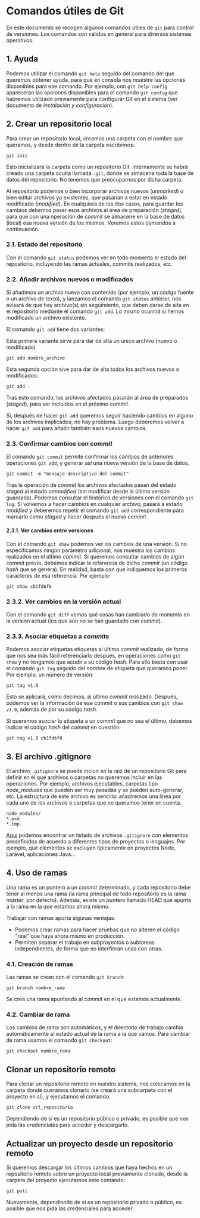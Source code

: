 # Comandos útiles de Git

En este documento se recogen algunos comandos útiles de `git` para control de versiones. Los comandos son válidos en general para diversos sistemas operativos.

## 1. Ayuda

Podemos utilizar el comando `git help` seguido del comando del que queremos obtener ayuda, para que en consola nos muestre las opciones disponibles para ese comando. Por ejemplo, con `git help config` aparecerán las opciones disponibles para el comando `git config` que habremos utilizado previamente para configurar Git en el sistema (ver documento de *instalación y configuración*).

## 2. Crear un repositorio local

Para crear un repositorio local, creamos una carpeta con el nombre que queramos, y desde dentro de la carpeta escribimos:

```
git init
```

Esto inicializará la carpeta como un repositorio Git. Internamente se habrá creado una carpeta oculta llamada `.git`, donde se almacena toda la base de datos del repositorio. No tenemos que preocuparnos por dicha carpeta.

Al repositorio podemos o bien incorporar archivos nuevos (*unmarked*) o bien editar archivos ya existentes, que pasarían a estar en estado modificado (*modified*). En cualquiera de los dos casos, para guardar los cambios debemos pasar esos archivos al área de preparación (*staged*), para que con una operación de *commit* se almacene en la base de datos (local) esa nueva versión de los mismos. Veremos estos comandos a continuación.

### 2.1. Estado del repositorio

Con el comando `git status` podemos ver en todo momento el estado del repositorio, incluyendo las ramas actuales, commits realizados, etc.

### 2.2. Añadir archivos nuevos o modificados

Si añadimos un archivo nuevo con contenido (por ejemplo, un código fuente o un archivo de texto), y lanzamos el comando `git status` anterior, nos avisará de que hay archivo(s) sin seguimiento, que deben darse de alta en el repositorio mediante el comando `git add`. Lo mismo ocurrirá si hemos modificado un archivo existente.

El comando `git add` tiene dos variantes:

Esta primera variante sirve para dar de alta un único archivo (nuevo o modificado)

```
git add nombre_archivo
```

Esta segunda opción sive para dar de alta todos los archivos nuevos o modificados:

```
git add .
```

Tras este comando, los archivos afectados pasarán al área de preparados (*staged*), para ser incluidos en el próximo *commit*.

Si, después de hacer `git add` queremos seguir haciendo cambios en alguno de los archivos implicados, no hay problema. Luego deberemos volver a hacer `git add` para añadir también esos nuevos cambios.

### 2.3. Confirmar cambios con *commit*

El comando `git commit` permite confirmar los cambios de anteriores operaciones `git add`, y generar así una nueva versión de la base de datos.

```
git commit -m "mensaje descriptivo del commit"
```

Tras la operación de *commit* los archivos afectados pasan del estado *staged* al estado *unmodified* (sin modificar desde la última versión guardada). Podemos consultar el histórico de versiones con el comando `git log`. Si volvemos a hacer cambios en cualquier archivo, pasará a estado *modified* y deberemos repetir el comando `git add` correspondiente para marcarlo como *staged* y hacer después el nuevo *commit*.

#### 2.3.1. Ver cambios entre versiones

Con el comando `git show` podemos ver los cambios de una versión. Si no especificamos ningún parámetro adicional, nos muestra los cambios realizados en el último *commit*. Si queremos consultar cambios de algún *commit* previo, debemos indicar la referencia de dicho *commit* (un código *hash* que se genera). En realidad, basta con que indiquemos los primeros caracteres de esa referencia. Por ejemplo:

```
git show cb1fd6f8
```

### 2.3.2. Ver cambios en la versión actual

Con el comando `git diff` vemos qué cosas han cambiado de momento en la versión actual (los que aún no se han guardado con *commit*).

### 2.3.3. Asociar etiquetas a *commits*

Podemos asociar etiquetas etiquetas al último *commit* realizado, de forma que nos sea más fácil referenciarlo después, en operaciones como `git show` y no tengamos que acudir a su código *hash*. Para ello basta con usar el comando `git tag` seguido del nombre de etiqueta que queramos poner. Por ejemplo, un número de versión:

```
git tag v1.0
```

Esto se aplicará, como decimos, al último *commit* realizado. Después, podemos ver la información de ese commit o sus cambios con `git show v1.0`, además de por su código *hash*.

Si queremos asociar la etiqueta a un *commit* que no sea el último, debemos indicar el código *hash* del *commit* en cuestión:

```
git tag v1.0 cb1fd6f8
```

## 3. El archivo .gitignore

El archivo `.gitignore` se puede incluir en la raíz de un repositorio Git para definir en él qué archivos o carpetas no queremos incluir en las operaciones. Por ejemplo, archivos ejecutables, carpetas tipo *node_modules* que pueden ser muy pesadas y se pueden auto-generar, etc. La estructura de este archivo es sencilla: añadiremos una línea por cada uno de los archivos o carpetas que no queramos tener en cuenta.

```
node_modules/
*.exe
*.tmp
```

[Aquí](https://github.com/github/gitignore) podemos encontrar un listado de archivos `.gitignore` con elementos predefinidos de acuerdo a diferentes tipos de proyectos o lenguajes. Por ejemplo, qué elementos se excluyen típicamente en proyectos Node, Laravel, aplicaciones Java...

## 4. Uso de ramas

Una rama es un puntero a un *commit* determinado, y cada repositorio debe tener al menos una rama (la rama principal de todo repositorio es la rama *master*, por defecto). Además, existe un puntero llamado HEAD que apunta a la rama en la que estamos ahora mismo.

Trabajar con ramas aporta algunas ventajas:

* Podemos crear ramas para hacer pruebas que no alteren el código "real" que haya ahora mismo en producción.
* Permiten separar el trabajo en subproyectos o subtareas independientes, de forma que no interfieran unas con otras.

### 4.1. Creación de ramas

Las ramas se crean con el comando `git branch`:

```
git branch nombre_rama
```

Se crea una rama apuntando al *commit* en el que estamos actualmente.

### 4.2. Cambiar de rama

Los cambios de rama son automáticos, y el directorio de trabajo cambia automáticamente al estado actual de la rama a la que vamos. Para cambiar de rama usamos el comando `git checkout`:

```
git checkout nombre_rama
```








## Clonar un repositorio remoto

Para clonar un repositorio remoto en nuestro sistema, nos colocamos en la carpeta donde queramos clonarlo (se creará una subcarpeta con el proyecto en sí), y ejecutamos el comando:

```
git clone url_repositorio
```

Dependiendo de si es un repositorio público o privado, es posible que nos pida las credenciales para acceder y descargarlo.

## Actualizar un proyecto desde un repositorio remoto

Si queremos descargar los últimos cambios que haya hechos en un repositorio remoto sobre un proyecto local previamente clonado, desde la carpeta del proyecto ejecutamos este comando:

```
git pull
```

Nuevamente, dependiendo de si es un repositorio privado o público, es posible que nos pida las credenciales para acceder.
